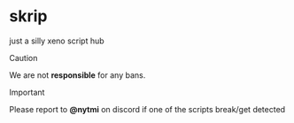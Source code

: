 # skrip
just a silly xeno script hub




> [!CAUTION]
> We are not **responsible** for any bans.

> [!IMPORTANT]
> Please report to **@nytmi** on discord if one of the scripts break/get detected
